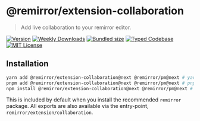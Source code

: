 # @remirror/extension-collaboration

> Add live collaboration to your remirror editor.

[![Version][version]][npm] [![Weekly Downloads][downloads-badge]][npm] [![Bundled size][size-badge]][size] [![Typed Codebase][typescript]](#) [![MIT License][license]](#)

[version]: https://flat.badgen.net/npm/v/@remirror/extension-collaboration/next
[npm]: https://npmjs.com/package/@remirror/extension-collaboration/v/next
[license]: https://flat.badgen.net/badge/license/MIT/purple
[size]: https://bundlephobia.com/result?p=@remirror/extension-collaboration@next
[size-badge]: https://flat.badgen.net/bundlephobia/minzip/@remirror/extension-collaboration@next
[typescript]: https://flat.badgen.net/badge/icon/TypeScript?icon=typescript&label
[downloads-badge]: https://badgen.net/npm/dw/@remirror/extension-collaboration/red?icon=npm

## Installation

```bash
yarn add @remirror/extension-collaboration@next @remirror/pm@next # yarn
pnpm add @remirror/extension-collaboration@next @remirror/pm@next # pnpm
npm install @remirror/extension-collaboration@next @remirror/pm@next # npm
```

This is included by default when you install the recommended `remirror` package. All exports are also available via the entry-point, `remirror/extension/collaboration`.
